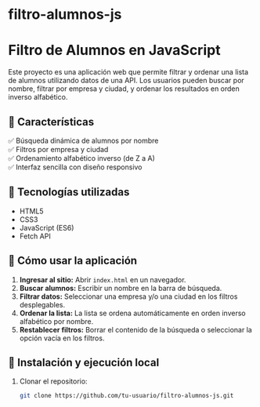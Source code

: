 # filtro-alumnos-js
# Filtro de Alumnos en JavaScript

Este proyecto es una aplicación web que permite filtrar y ordenar una lista de alumnos utilizando datos de una API. Los usuarios pueden buscar por nombre, filtrar por empresa y ciudad, y ordenar los resultados en orden inverso alfabético.

## 🚀 Características

✅ Búsqueda dinámica de alumnos por nombre  
✅ Filtros por empresa y ciudad  
✅ Ordenamiento alfabético inverso (de Z a A)  
✅ Interfaz sencilla con diseño responsivo  

## 📌 Tecnologías utilizadas

- HTML5
- CSS3
- JavaScript (ES6)
- Fetch API

## 🎯 Cómo usar la aplicación

1. **Ingresar al sitio:** Abrir `index.html` en un navegador.  
2. **Buscar alumnos:** Escribir un nombre en la barra de búsqueda.  
3. **Filtrar datos:** Seleccionar una empresa y/o una ciudad en los filtros desplegables.  
4. **Ordenar la lista:** La lista se ordena automáticamente en orden inverso alfabético por nombre.  
5. **Restablecer filtros:** Borrar el contenido de la búsqueda o seleccionar la opción vacía en los filtros.  

## 🔧 Instalación y ejecución local

1. Clonar el repositorio:  
   ```bash
   git clone https://github.com/tu-usuario/filtro-alumnos-js.git
